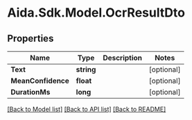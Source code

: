 # Aida.Sdk.Model.OcrResultDto

## Properties

Name | Type | Description | Notes
------------ | ------------- | ------------- | -------------
**Text** | **string** |  | [optional] 
**MeanConfidence** | **float** |  | [optional] 
**DurationMs** | **long** |  | [optional] 

[[Back to Model list]](../README.md#documentation-for-models) [[Back to API list]](../README.md#documentation-for-api-endpoints) [[Back to README]](../README.md)

